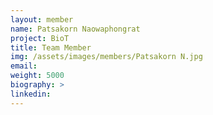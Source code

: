 ```yaml
---
layout: member
name: Patsakorn Naowaphongrat
project: BioT
title: Team Member
img: /assets/images/members/Patsakorn N.jpg
email:
weight: 5000
biography: >
linkedin:
---
```

